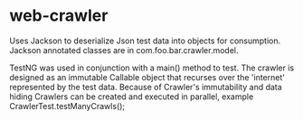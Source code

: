 # web-crawler

Uses Jackson to deserialize Json test data into objects for consumption. Jackson annotated classes are in com.foo.bar.crawler.model.

TestNG was used in conjunction with a main() method to test.  The crawler is designed as an immutable Callable object that recurses over
the 'internet' represented by the test data.  Because of Crawler's immutability and data hiding Crawlers can be created and executed in 
parallel, example CrawlerTest.testManyCrawls(); 
